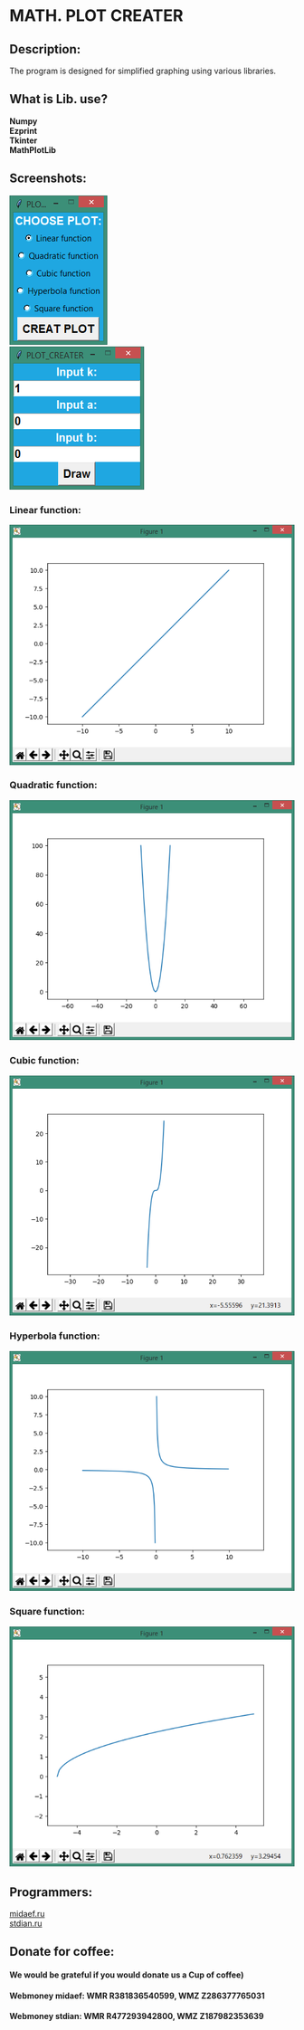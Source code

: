 # MATH. PLOT CREATER

## Description:

The program is designed for simplified graphing using various libraries.

## What is Lib. use?

**Numpy**  
**Ezprint**  
**Tkinter**  
**MathPlotLib**


## Screenshots:

![Main window](https://github.com/NameLessCorporation/math_plot_creater/raw/master/docs/screenshots/1.png)  
![Arg.Window](https://github.com/NameLessCorporation/math_plot_creater/raw/master/docs/screenshots/2.png)
### Linear function:
![Linear func.](https://github.com/NameLessCorporation/math_plot_creater/raw/master/docs/screenshots/3.png)
### Quadratic function:
![Quadr.func](https://github.com/NameLessCorporation/math_plot_creater/raw/master/docs/screenshots/4.png)
### Cubic function:
![Cub.func](https://github.com/NameLessCorporation/math_plot_creater/raw/master/docs/screenshots/5.png)
### Hyperbola function:
![Hyperb.func](https://github.com/NameLessCorporation/math_plot_creater/raw/master/docs/screenshots/6.png)
### Square function:
![Sq.func](https://github.com/NameLessCorporation/math_plot_creater/raw/master/docs/screenshots/7.png)

## Programmers:
[midaef.ru](http://midaef.ru)  
[stdian.ru](http://stdian.ru)

## Donate for coffee:
#### We would be grateful if you would donate us a Cup of coffee)  
#### Webmoney **midaef**: WMR **R381836540599**, WMZ **Z286377765031**  
#### Webmoney **stdian**: WMR **R477293942800**, WMZ **Z187982353639**
